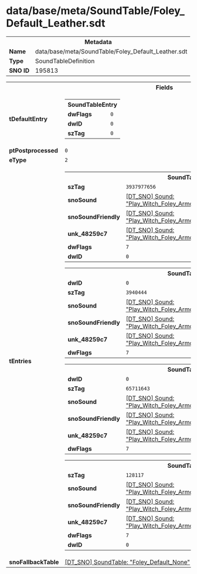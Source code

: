 <h1>data/base/meta/SoundTable/Foley_Default_Leather.sdt</h1><table><tr><th colspan="100%">Metadata</th></tr><tr><td><b>Name</b></td><td>data/base/meta/SoundTable/Foley_Default_Leather.sdt</td></tr><tr><td><b>Type</b></td><td>SoundTableDefinition</td></tr><tr><td><b>SNO ID</b></td><td>195813</td></tr></table>

<table><tr><th colspan="100%">Fields</th></tr><tr><td><b>tDefaultEntry</b></td><td><table><tr><th colspan="100%">SoundTableEntry</th></tr><tr><td><b>dwFlags</b></td><td><code>0</code></td></tr><tr><td><b>dwID</b></td><td><code>0</code></td></tr><tr><td><b>szTag</b></td><td><code>0</code></td></tr></table>

</td></tr><tr><td><b>ptPostprocessed</b></td><td><code>0</code></td></tr><tr><td><b>eType</b></td><td><code>2</code></td></tr><tr><td><b>tEntries</b></td><td><table><tr><th colspan="100%">SoundTableEntry</th></tr><tr><td><b>szTag</b></td><td><code>3937977656</code></td></tr><tr><td><b>snoSound</b></td><td><a href="..\Sound\Play_Witch_Foley_Armor_LeatherAndJingle_Attack_1P.snd">[DT_SNO] Sound: "Play_Witch_Foley_Armor_LeatherAndJingle_Attack_1P"</a></td></tr><tr><td><b>snoSoundFriendly</b></td><td><a href="..\Sound\Play_Witch_Foley_Armor_LeatherAndJingle_Attack_3P_Friendly.snd">[DT_SNO] Sound: "Play_Witch_Foley_Armor_LeatherAndJingle_Attack_3P_Friendly"</a></td></tr><tr><td><b>unk_48259c7</b></td><td><a href="..\Sound\Play_Witch_Foley_Armor_LeatherAndJingle_Attack_3P_Enemy.snd">[DT_SNO] Sound: "Play_Witch_Foley_Armor_LeatherAndJingle_Attack_3P_Enemy"</a></td></tr><tr><td><b>dwFlags</b></td><td><code>7</code></td></tr><tr><td><b>dwID</b></td><td><code>0</code></td></tr></table>


<table><tr><th colspan="100%">SoundTableEntry</th></tr><tr><td><b>dwID</b></td><td><code>0</code></td></tr><tr><td><b>szTag</b></td><td><code>3940444</code></td></tr><tr><td><b>snoSound</b></td><td><a href="..\Sound\Play_Witch_Foley_Armor_LeatherAndJingle_Jump_1P.snd">[DT_SNO] Sound: "Play_Witch_Foley_Armor_LeatherAndJingle_Jump_1P"</a></td></tr><tr><td><b>snoSoundFriendly</b></td><td><a href="..\Sound\Play_Witch_Foley_Armor_LeatherAndJingle_Jump_3P_Friendly.snd">[DT_SNO] Sound: "Play_Witch_Foley_Armor_LeatherAndJingle_Jump_3P_Friendly"</a></td></tr><tr><td><b>unk_48259c7</b></td><td><a href="..\Sound\Play_Witch_Foley_Armor_LeatherAndJingle_Jump_3P_Enemy.snd">[DT_SNO] Sound: "Play_Witch_Foley_Armor_LeatherAndJingle_Jump_3P_Enemy"</a></td></tr><tr><td><b>dwFlags</b></td><td><code>7</code></td></tr></table>


<table><tr><th colspan="100%">SoundTableEntry</th></tr><tr><td><b>dwID</b></td><td><code>0</code></td></tr><tr><td><b>szTag</b></td><td><code>65711643</code></td></tr><tr><td><b>snoSound</b></td><td><a href="..\Sound\Play_Witch_Foley_Armor_LeatherAndJingle_JumpLand_1P.snd">[DT_SNO] Sound: "Play_Witch_Foley_Armor_LeatherAndJingle_JumpLand_1P"</a></td></tr><tr><td><b>snoSoundFriendly</b></td><td><a href="..\Sound\Play_Witch_Foley_Armor_LeatherAndJingle_JumpLand_3P_Friendly.snd">[DT_SNO] Sound: "Play_Witch_Foley_Armor_LeatherAndJingle_JumpLand_3P_Friendly"</a></td></tr><tr><td><b>unk_48259c7</b></td><td><a href="..\Sound\Play_Witch_Foley_Armor_LeatherAndJingle_JumpLand_3P_Enemy.snd">[DT_SNO] Sound: "Play_Witch_Foley_Armor_LeatherAndJingle_JumpLand_3P_Enemy"</a></td></tr><tr><td><b>dwFlags</b></td><td><code>7</code></td></tr></table>


<table><tr><th colspan="100%">SoundTableEntry</th></tr><tr><td><b>szTag</b></td><td><code>128117</code></td></tr><tr><td><b>snoSound</b></td><td><a href="..\Sound\Play_Witch_Foley_Armor_LeatherAndJingle_Run_1P.snd">[DT_SNO] Sound: "Play_Witch_Foley_Armor_LeatherAndJingle_Run_1P"</a></td></tr><tr><td><b>snoSoundFriendly</b></td><td><a href="..\Sound\Play_Witch_Foley_Armor_LeatherAndJingle_Run_3P_Friendly.snd">[DT_SNO] Sound: "Play_Witch_Foley_Armor_LeatherAndJingle_Run_3P_Friendly"</a></td></tr><tr><td><b>unk_48259c7</b></td><td><a href="..\Sound\Play_Witch_Foley_Armor_LeatherAndJingle_Run_3P_Enemy.snd">[DT_SNO] Sound: "Play_Witch_Foley_Armor_LeatherAndJingle_Run_3P_Enemy"</a></td></tr><tr><td><b>dwFlags</b></td><td><code>7</code></td></tr><tr><td><b>dwID</b></td><td><code>0</code></td></tr></table>


</td></tr><tr><td><b>snoFallbackTable</b></td><td><a href="Foley_Default_None.sdt">[DT_SNO] SoundTable: "Foley_Default_None"</a></td></tr></table>

